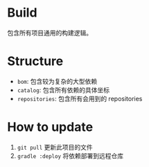 # Build

包含所有项目通用的构建逻辑。

# Structure

- `bom`: 包含较为复杂的大型依赖
- `catalog`: 包含所有依赖的具体坐标
- `repositories`: 包含所有会用到的 repositories

# How to update

1. `git pull` 更新此项目的文件
2. `gradle :deploy` 将依赖部署到远程仓库
